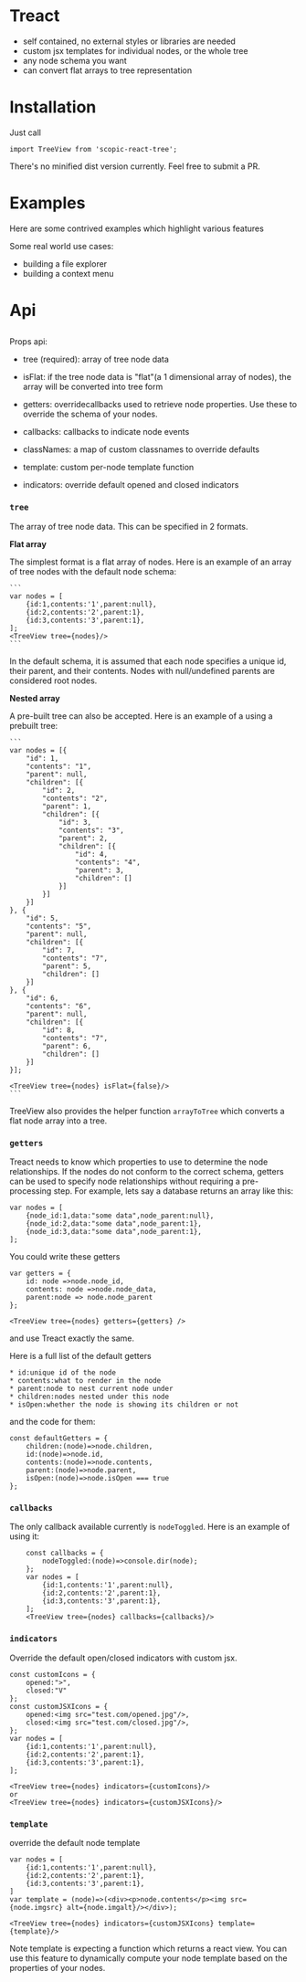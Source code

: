 # Treact

* self contained, no external styles or libraries are needed
* custom jsx templates for individual nodes, or the whole tree
* any node schema you want
* can convert flat arrays to tree representation

# Installation

Just call 

```
import TreeView from 'scopic-react-tree';
```

There's no minified dist version currently. Feel free to submit a PR.

# Examples

Here are some contrived examples which highlight various features

Some real world use cases:

- building a file explorer
- building a context menu

# Api

## <TreeView/>

Props api:


* tree (required): array of tree node data	 

* isFlat: if the tree node data is "flat"(a 1 dimensional array of nodes), the array will be converted into tree form
	 
* getters: overridecallbacks used to retrieve node properties. Use these to override the schema of your nodes.
	 
* callbacks: callbacks to indicate node events
	 
* classNames: a map of custom classnames to override defaults
	 
* template: custom per-node template function

* indicators: override default opened and closed indicators

### `tree`

The array of tree node data. This can be specified in 2 formats. 

**Flat array**

The simplest format is a flat array of nodes. Here is an example of an array of tree nodes with the default node schema:

	```
	var nodes = [
		{id:1,contents:'1',parent:null},
		{id:2,contents:'2',parent:1},
		{id:3,contents:'3',parent:1},
	];
	<TreeView tree={nodes}/>
	```

In the default schema, it is assumed that each node specifies a unique id, their parent, and their contents. Nodes with null/undefined parents are considered root nodes.

**Nested array**

A pre-built tree can also be accepted. Here is an example of a using a prebuilt tree:

	```
	var nodes = [{
		"id": 1,
		"contents": "1",
		"parent": null,
		"children": [{
			"id": 2,
			"contents": "2",
			"parent": 1,
			"children": [{
				"id": 3,
				"contents": "3",
				"parent": 2,
				"children": [{
					"id": 4,
					"contents": "4",
					"parent": 3,
					"children": []
				}]
			}]
		}]
	}, {
		"id": 5,
		"contents": "5",
		"parent": null,
		"children": [{
			"id": 7,
			"contents": "7",
			"parent": 5,
			"children": []
		}]
	}, {
		"id": 6,
		"contents": "6",
		"parent": null,
		"children": [{
			"id": 8,
			"contents": "7",
			"parent": 6,
			"children": []
		}]
	}];

	<TreeView tree={nodes} isFlat={false}/>
	```

TreeView also provides the helper function `arrayToTree` which converts a flat node array into a tree.

### `getters`


Treact needs to know which properties to use to determine the node relationships. If the nodes do not conform to the correct schema, getters can be used to specify node relationships without requiring a pre-processing step. For example, lets say a database returns an array like this:

```
var nodes = [
	{node_id:1,data:"some data",node_parent:null},
	{node_id:2,data:"some data",node_parent:1},
	{node_id:3,data:"some data",node_parent:1},
];
```
You could write these getters
```
var getters = {
	id: node =>node.node_id,
	contents: node =>node.node_data,
	parent:node => node.node_parent
};

<TreeView tree={nodes} getters={getters} />

```

and use Treact exactly the same.

Here is a full list of the default getters

	* id:unique id of the node
	* contents:what to render in the node
	* parent:node to nest current node under
	* children:nodes nested under this node
	* isOpen:whether the node is showing its children or not

and the code for them:

```
const defaultGetters = {
    children:(node)=>node.children,
    id:(node)=>node.id,
    contents:(node)=>node.contents,
    parent:(node)=>node.parent,
    isOpen:(node)=>node.isOpen === true
};

```

### `callbacks`

The only callback available currently is `nodeToggled`. Here is an example of using it:
```
	const callbacks = {
	    nodeToggled:(node)=>console.dir(node);
	};
	var nodes = [
		{id:1,contents:'1',parent:null},
		{id:2,contents:'2',parent:1},
		{id:3,contents:'3',parent:1},
	];
	<TreeView tree={nodes} callbacks={callbacks}/>
```

### `indicators`

Override the default open/closed indicators with custom jsx.

```
const customIcons = {
    opened:">",
    closed:"V"
};
const customJSXIcons = {
	opened:<img src="test.com/opened.jpg"/>,
	closed:<img src="test.com/closed.jpg"/>,
};
var nodes = [
	{id:1,contents:'1',parent:null},
	{id:2,contents:'2',parent:1},
	{id:3,contents:'3',parent:1},
];

<TreeView tree={nodes} indicators={customIcons}/>
or
<TreeView tree={nodes} indicators={customJSXIcons}/>
```

### `template`

override the default node template

```
var nodes = [
	{id:1,contents:'1',parent:null},
	{id:2,contents:'2',parent:1},
	{id:3,contents:'3',parent:1},
]
var template = (node)=>(<div><p>node.contents</p><img src={node.imgsrc} alt={node.imgalt}/></div>);

<TreeView tree={nodes} indicators={customJSXIcons} template={template}/>
```

Note template is expecting a function which returns a react view. You can use this feature to dynamically compute your node template based on the properties of your nodes.
